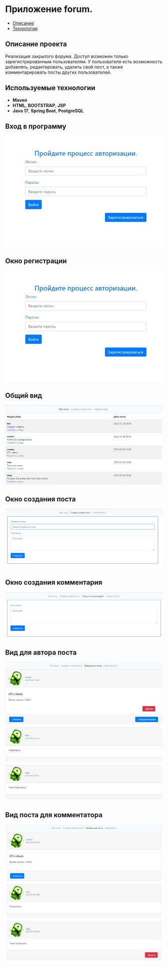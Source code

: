 # Приложение forum.

+ [Описание](#Описание-проекта)
+ [Технологии](#Используемые-технологии)

## Описание проекта

Реализация закрытого форума. Доступ возможен только зарегистрированным пользователям. У пользователя есть возможность
добавлять, редактировать, удалить свой пост, а также комментарировать посты других пользователей.

## Используемые технологии

+ **Maven**
+ **HTML**, **BOOTSTRAP**,  **JSP**
+ **Java 17**, **Spring Boot**, **PostgreSQL**

## Вход в программу

![alt text](https://github.com/lanasergeeva/forum/blob/master/images/log.jpg)

## Окно регистрации
![alt text](https://github.com/lanasergeeva/forum/blob/master/images/log.jpg)

## Общий вид
![alt text](https://github.com/lanasergeeva/forum/blob/master/images/view.jpg)

## Окно создания поста
![alt text](https://github.com/lanasergeeva/forum/blob/master/images/newtopic.jpg)

## Окно создания комментария
![alt text](https://github.com/lanasergeeva/forum/blob/master/images/viewfreply.jpg)

## Вид для автора поста
![alt text](https://github.com/lanasergeeva/forum/blob/master/images/viewforauthor.jpg)

## Вид поста для комментатора
![alt text](https://github.com/lanasergeeva/forum/blob/master/images/viewforcom.jpg)